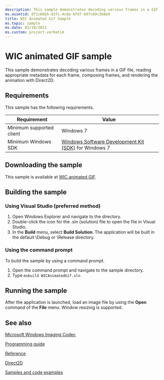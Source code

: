 ```yaml
---
description: This sample demonstrates decoding various frames in a GIF file, reading appropriate metadata for each frame, composing frames, and rendering the animation with Direct2D.
ms.assetid: d71c66b5-d37c-4c8a-bfd7-b97c69c3b8e9
title: WIC Animated Gif Sample
ms.topic: sample
ms.date: 03/19/2021
ms.custom: project-verbatim
---
```


# WIC animated GIF sample

This sample demonstrates decoding various frames in a GIF file, reading appropriate metadata for each frame, composing frames, and rendering the animation with Direct2D.

## Requirements

This sample has the following requirements.

| Requirement | Value |
|-|-|
| Minimum supported client | Windows 7 |
| Minimum Windows SDK | [Windows Software Development Kit (SDK)](https://msdn.microsoft.com/windowsvista/bb980924.aspx) for Windows 7 |

## Downloading the sample

This sample is available at [WIC animated GIF](https://github.com/microsoft/Windows-classic-samples/tree/master/Samples/Win7Samples/multimedia/wic/wicanimatedgif).

## Building the sample

### Using Visual Studio (preferred method)

1. Open Windows Explorer and navigate to the directory.
2. Double-click the icon for the .sln (solution) file to open the file in Visual Studio.
3. In the **Build** menu, select **Build Solution**. The application will be built in the default \\Debug or \\Release directory.

### Using the command prompt

To build the sample by using a command prompt.

1. Open the command prompt and navigate to the sample directory.
2. Type `msbuild WICAnimatedGif.sln`

## Running the sample

After the application is launched, load an image file by using the **Open** command of the **File** menu. Window resizing is supported.

## See also

[Microsoft Windows Imaging Codec](-wic-lh.md)

[Programming guide](-wic-programming-guide.md)

[Reference](-wic-codec-reference.md)

[Direct2D](../direct2d/direct2d-portal.md)

[Samples and code examples](-wic-samples.md)
